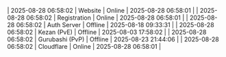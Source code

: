 | 2025-08-28 06:58:02 | Website | Online | 2025-08-28 06:58:01 |
| 2025-08-28 06:58:02 | Registration | Online | 2025-08-28 06:58:01 |
| 2025-08-28 06:58:02 | Auth Server | Offline | 2025-08-18 09:33:31 |
| 2025-08-28 06:58:02 | Kezan (PvE) | Offline | 2025-08-03 17:58:02 |
| 2025-08-28 06:58:02 | Gurubashi (PvP) | Offline | 2025-08-23 21:44:06 |
| 2025-08-28 06:58:02 | Cloudflare | Online | 2025-08-28 06:58:01 |

